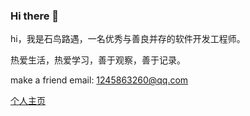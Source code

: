 ### Hi there 👋

hi，我是石鸟路遇，一名优秀与善良并存的软件开发工程师。

热爱生活，热爱学习，善于观察，善于记录。

make a friend email: <1245863260@qq.com>

[个人主页](https://www.hjxstbserver.xyz)

